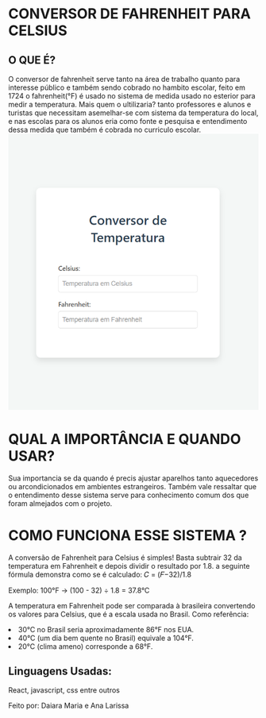 <h1>CONVERSOR DE FAHRENHEIT PARA CELSIUS</h1>
<H2>O QUE É?</H2>
  O conversor de fahrenheit serve tanto na área de trabalho quanto para interesse público e também sendo cobrado no hambito escolar, feito em 1724 o fahrenheit(°F) é usado no sistema de medida usado no esterior para medir a temperatura. Mais quem o ultilizaria? tanto professores e alunos e turistas que necessitam asemelhar-se com sistema da temperatura do local, e nas escolas para os alunos eria como fonte e pesquisa e entendimento dessa medida que também é cobrada no curriculo escolar.
<img src='./fotinha.png'</img>
<H1>QUAL  A IMPORTÂNCIA E QUANDO USAR?</H1>
Sua importancia se da quando é precis ajustar aparelhos tanto aquecedores ou arcondicionados em ambientes estrangeiros. Também vale ressaltar que o entendimento desse sistema serve para conhecimento comum dos que foram almejados com o projeto.

<H1>COMO FUNCIONA ESSE SISTEMA ?</H1>
<p>A conversão de Fahrenheit para Celsius é simples! Basta subtrair 32 da temperatura em Fahrenheit e depois dividir o resultado por 1.8. a seguinte fórmula demonstra como se é calculado:
 <a> 𝐶 = (𝐹−32)/1.8 </a></p>
<p>Exemplo: 100°F → (100 - 32) ÷ 1.8 = 37.8°C</p>
<p>A temperatura em Fahrenheit pode ser comparada à brasileira convertendo os valores para Celsius, que é a escala usada no Brasil. Como referência:

<li>30°C no Brasil seria aproximadamente 86°F nos EUA.</li>

<li>40°C (um dia bem quente no Brasil) equivale a 104°F.</li>

<li>20°C (clima ameno) corresponde a 68°F.</li>
</p>
<h2>Linguagens Usadas:</h2>
<p>React, javascript, css entre outros</p>
<footer>Feito por: Daiara Maria e Ana Larissa</footer>


